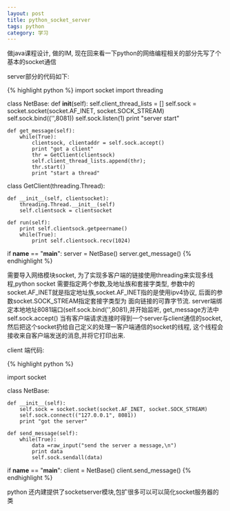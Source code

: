```yaml
---
layout: post
title: python_socket_server
tags: python
category: 学习
---
```


做java课程设计, 做的IM, 现在回来看一下python的网络编程相关的部分先写了个基本的socket通信

server部分的代码如下:

{% highlight python %}
import socket
import threading

class NetBase:
	def __init__(self):
		self.client_thread_lists = []
		self.sock = socket.socket(socket.AF_INET, socket.SOCK_STREAM)
		self.sock.bind(('',8081))
		self.sock.listen(1)
		print "server start"


	def get_message(self):
		while(True):
			clientsock, clientaddr = self.sock.accept()
			print "got a client"
			thr = GetClient(clientsock)
			self.client_thread_lists.append(thr);
			thr.start()
			print "start a thread"


class GetClient(threading.Thread):

	def __init__(self, clientsocket):
		threading.Thread.__init__(self)
		self.clientsock = clientsocket

	def run(self):
		print self.clientsock.getpeername()
		while(True):
			print self.clientsock.recv(1024)



if __name__ == "__main__":
	server = NetBase()
	server.get_message()
{% endhighlight %}

需要导入网络模块socket, 为了实现多客户端的链接使用threading来实现多线程,python socket 需要指定两个参数,及地址族和套接字类型, 参数中的socket.AF_INET就是指定地址族,socket.AF_INET指的是使用ipv4协议, 后面的参数socket.SOCK_STREAM指定套接字类型为 面向链接的可靠字节流. server端绑定本地地址8081端口(self.sock.bind('',8081),并开始监听, get_message方法中 self.sock.accept() 当有客户端请求连接时得到一个server与client通信的socket, 然后把这个socket扔给自己定义的处理一客户端通信的socket的线程, 这个线程会接收来自客户端发送的消息,并将它打印出来.

client 端代码:

{% highlight python %}

import socket

class NetBase:
	
	def __init__(self):
		self.sock = socket.socket(socket.AF_INET, socket.SOCK_STREAM)
		self.sock.connect(("127.0.0.1", 8081))
		print "got the server"
	
	def send_message(self):
		while(True):
			data =raw_input("send the server a message,\n")
			print data
			self.sock.sendall(data)


if __name__ == "__main__":
	client = NetBase()
	client.send_message()
{% endhighlight %}

python 还内建提供了socketserver模块,包扩很多可以可以简化socket服务器的类
